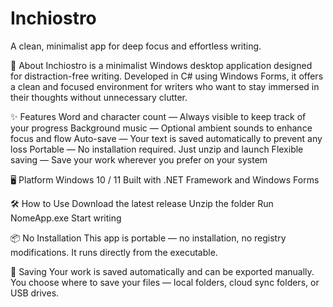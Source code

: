 # Inchiostro
A clean, minimalist app for deep focus and effortless writing.

📄 About
Inchiostro is a minimalist Windows desktop application designed for distraction-free writing.
Developed in C# using Windows Forms, it offers a clean and focused environment for writers who want to stay immersed in their thoughts without unnecessary clutter.

✨ Features
Word and character count — Always visible to keep track of your progress
Background music — Optional ambient sounds to enhance focus and flow
Auto-save — Your text is saved automatically to prevent any loss
Portable — No installation required. Just unzip and launch
Flexible saving — Save your work wherever you prefer on your system

🖥️ Platform
Windows 10 / 11
Built with .NET Framework and Windows Forms

🛠️ How to Use
Download the latest release
Unzip the folder
Run NomeApp.exe
Start writing

📦 No Installation
This app is portable — no installation, no registry modifications. It runs directly from the executable.

📁 Saving
Your work is saved automatically and can be exported manually. You choose where to save your files — local folders, cloud sync folders, or USB drives.
